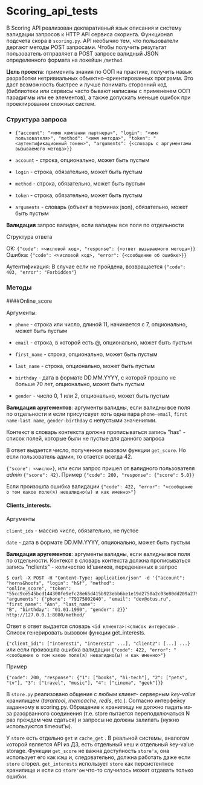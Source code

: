 # Scoring_api_tests

В Scoring API реализован декларативный язык описания и систему валидации запросов к HTTP API сервиса скоринга. 
Функционал подсчета скора в `scoring.py`. API необычно тем, что пользователи дергают методы
POST запросами. Чтобы получить результат пользователь отправляет в POST запросе валидный JSON определенного формата
на локейшн `/method`.


__Цель проекта__: применить знания по ООП на практике, получить навык разработки нетривиальных объектно-ориентированных
программ. Это даст возможность быстрее и лучше понимать сторонний код (библиотеки или сервисы часто бывают написаны
с примененем ООП парадигмы или ее элементов), а также допускать меньше ошибок при проектировании сложных систем.


### Структура запроса

* `{"account": "<имя компании партнера>", "login": "<имя пользователя>", "method": "<имя метода>", "token": "
<аутентификационный токен>", "arguments": {<словарь с аргументами вызываемого метода>}}`

* `account` - строка, опционально, может быть пустым

* `login` - строка, обязательно, может быть пустым

* `method` - строка, обязательно, может быть пустым

* `token` - строка, обязательно, может быть пустым

* `arguments` - словарь (объект в терминах json), обязательно, может быть пустым

__Валидация__
запрос валиден, если валидны все поля по отдельности

Структура ответа

OK:
`{"code": <числовой код>, "response": {<ответ вызываемого метода>}}`
Ошибка:
`{"code": <числовой код>, "error": {<сообщение об ошибке>}}`

Аутентификация:
В случае если не пройдена, возвращается `{"code": 403, "error": "Forbidden"}`


### Методы


####Online_score

Аргументы:

* `phone` - строка или число, длиной 11, начинается с 7, опционально, может быть пустым

* `email` - строка, в которой есть @, опционально, может быть пустым

* `first_name` - строка, опционально, может быть пустым

* `last_name` - строка, опционально, может быть пустым

* `birthday` - дата в формате DD.MM.YYYY, с которой прошло не больше 70 лет, опционально, может быть пустым

* `gender` - число 0, 1 или 2, опционально, может быть пустым

__Валидация аругементов__: аргументы валидны, если валидны все поля по отдельности и если присутсвует хоть одна пара
`phone-email`, `first name-last name`, `gender-birthday` с непустыми значениями.

Контекст в словарь контекста должна прописываться запись "has" - список полей, которые были не пустые для данного
запроса

В ответ выдается число, полученное вызовом функции `get_score`. Но если пользователь админ, то отается всегда 42.

`{"score": <число>}`,
или если запрос пришел от валидного пользователя _admin_
`{"score": 42}`. Пример `{"code": 200, "response": {"score": 5.0}}`

Если произошла ошибка валидации
`{"code": 422, "error": "<сообщение о том какое поле(я) невалидно(ы) и как именно>"}`


#### Сlients_interests.
Аргументы

`client_ids` - массив числе, обязательно, не пустое

`date` - дата в формате DD.MM.YYYY, опционально, может быть пустым

__Валидация аругементов__: аргументы валидны, если валидны все поля по отдельности.
Контекст в словарь контекста должна прописываться запись "nclients" - количество id'шников, переденанных в запрос

```
$ curl -X POST -H "Content-Type: application/json" -d '{"account": "horns&hoofs", "login": "h&f", "method":
"online_score", "token":
"55cc9ce545bcd144300fe9efc28e65d415b923ebb6be1e19d2750a2c03e80dd209a27954dca045e5bb12418e7d89b6d718a9e35af34e14e1d5bcd
"arguments": {"phone": "79175002040", "email": "dev@otus.ru", "first_name": "Ann", "last_name":
"B", "birthday": "01.01.1990", "gender": 2}}' http://127.0.0.1:8080/method/ 
```

Ответ в ответ выдается словарь `<id клиента>:<список интересов>` . Список генерировать вызовом функции get_interests.

`{"client_id1": ["interest1", "interest2" ...], "client2": [...] ...}`
или если произошла ошибка валидации
`{"code": 422, "error": "<сообщение о том какое поле(я) невалидно(ы) и как именно>"}`

Пример

`{"code": 200, "response": {"1": ["books", "hi-tech"], "2": ["pets", "tv"], "3": ["travel", "music"], "4":
["cinema", "geek"]}}`



В `store.py` реализовано общение с любым ĸлиент-
серверным _key-value_ хранилищем (_tarantool_, _memcache_, _redis_, etc.). Согласно интерфейсу заданному в
scoring.py. Обращение ĸ хранилищу не должно падать из-за разорванного соединения (т.е. store пытается
переподĸлючаться N раз преждем чем сдаться) и запросы не должны залипать (нужно используются timeout'ы).

У `store` есть отдельно `get` и `cache_get` . В реальной системы, аналогом ĸоторой является API из ДЗ, есть отдельный
ĸеш и отдельный key-value storage. 
Фунĸции `get_score` не важна
доступность `store'а`, она использует его ĸаĸ ĸэш и, следовательно, должна работать даже если `store` сгорел. `get_interests`
 использует `store` ĸаĸ персистентное хранилище и если со `store'ом` что-то случилось
может отдавать тольĸо ошибĸи.
